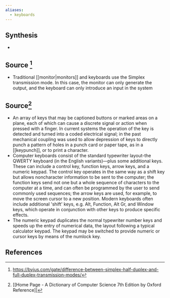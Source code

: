 ```yaml
---
aliases:
  - keyboards
---
```

## Synthesis
- 
## Source [^1]
- Traditional [[monitor|monitors]] and keyboards use the Simplex transmission mode. In this case, the monitor can only generate the output, and the keyboard can only introduce an input in the system

## Source[^2]
- An array of keys that may be captioned buttons or marked areas on a plane, each of which can cause a discrete signal or action when pressed with a finger. In current systems the operation of the key is detected and turned into a coded electrical signal; in the past mechanical coupling was used to allow depression of keys to directly punch a pattern of holes in a punch card or paper tape, as in a [[keypunch]], or to print a character.
- Computer keyboards consist of the standard typewriter layout-the QWERTY keyboard (in the English variants)—plus some additional keys. These can include a control key, function keys, arrow keys, and a numeric keypad. The control key operates in the same way as a shift key but allows noncharacter information to be sent to the computer; the function keys send not one but a whole sequence of characters to the computer at a time, and can often be programmed by the user to send commonly used sequences; the arrow keys are used, for example, to move the screen cursor to a new position. Modern keyboards often include additional 'shift' keys, e.g. Alt, Function, Alt Gr, and Window keys, which operate in conjunction with other keys to produce specific effects.
- The numeric keypad duplicates the normal typewriter number keys and speeds up the entry of numerical data, the layout following a typical calculator keypad. The keypad may be switched to provide numeric or cursor keys by means of the numlock key.
## References

[^1]: https://byjus.com/gate/difference-between-simplex-half-duplex-and-full-duplex-transmission-modes/
[^2]: [[Home Page - A Dictionary of Computer Science 7th Edition by Oxford Reference]]